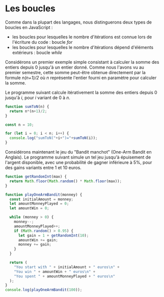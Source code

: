 # Les boucles

Comme dans la plupart des langages, nous distinguerons deux types de boucles en JavaScript :

- les boucles pour lesquelles le nombre d'itérations est connue lors de l'écriture du code : boucle _for_
- les boucles pour lesquelles le nombre d'itérations dépend d'éléments extérieurs : boucle _while_


Considérons un premier exemple simple consistant à calculer la somme des entiers depuis 0 jusqu'à un entier donné.
Comme nous l'avons vu au premier semestre, cette somme peut-être obtenue directement par la formule *n(n+1)/2* où *n* représente l'entier fourni en paramètre pour calculer la somme.

Le programme suivant calcule itérativement la somme des entiers depuis 0 jusqu'à *i*, pour *i* variant de 0 à *n*.

```javascript runnable
function sumToN(n) {
  return n*(n+1)/2;
}

const n = 10;

for (let i = 0; i < n; i++) {
  console.log("sumToN("+i+")="+sumToN(i));
}
```

Considérons maintenant le jeu du "Bandit manchot" (One-Arm Bandit en Anglais). 
Le programme suivant simule un tel jeu jusqu'à épuisement de l'argent disponible, avec une probabilité de gagner inférieure à 5%, pour des gains variants entre 1 et 10 euros.

```javascript runnable
function getRandomInt(max) {
  return Math.floor(Math.random() * Math.floor(max));
}

function playOneArmBandit(monney) {
  const initialAmount = monney;
  let amountMonneyPlayed = 0;
  let amountWin = 0;

  while (monney > 0) {
    monney--;
    amountMonneyPlayed++;
    if (Math.random() > 0.95) {
      let gain = 1 + getRandomInt(10);
      amountWin += gain;
      monney += gain;
    }
  }

  return (
    "You start with " + initialAmount + " euros\n" +
    "You win " + amountWin + " euros\n" +
    "You spent " + amountMonneyPlayed + " euros\n"
  );
}
console.log(playOneArmBandit(100));
```
